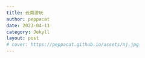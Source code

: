 ```yaml
---
title: 云南游玩
author: peppacat
date: 2023-04-11
category: Jekyll
layout: post
# cover: https://peppacat.github.io/assets/nj.jpg
---
```


<head>
    <style>
        .box {
            display: flex;
            flex-wrap: wrap;
        }

        .imageBox {
            position: relative;
            overflow: hidden;
            margin-bottom: 2%;
            width: 1000px;
        }

        /* 2/3 */
        .imageBox img:nth-child(1):nth-last-child(2),
        .imageBox img:nth-child(2):nth-last-child(1),
        .imageBox img:nth-child(1):nth-last-child(3),
        .imageBox img:nth-child(2):nth-last-child(2),
        .imageBox img:nth-child(3):nth-last-child(1) {
            width: 32%;
        }

        /* 4 */
        .imageBox img:nth-child(1):nth-last-child(4),
        .imageBox img:nth-child(2):nth-last-child(3),
        .imageBox img:nth-child(3):nth-last-child(2),
        .imageBox img:nth-child(4):nth-last-child(1) {
            width: 49%;
        }

        /*  5张以上图片  */
        .imageBox img:nth-child(1):nth-last-child(n + 5),
        .imageBox img:nth-child(1):nth-last-child(n + 5)~img {
            width: 32%;
        }
    </style>
</head>

# 地图

  <div class="box">
      <div class="imageBox">
          <img src="\assets\yunnan\yunnan.png">
          <img src="\assets\yunnan\dali.png">
          <img src="\assets\yunnan\lijiang.png">
          <img src="\assets\yunnan\luguhu.png">
          <img src="\assets\yunnan\xianggelila.png">
          <img src="\assets\yunnan\kunming.png">
      </div>
  </div>

# 时间
* 9天:4.29-5.7

# 准备
* 提前订机票
* 提前订火车票
* 提前订酒店
* 购买户外装备
* 下载app(马蜂窝,大众点评,游云南,高德地图,百度地图)

# 行李
<div class="table-wrapper" markdown="block">

  |名称|说明|出门确认|其他|
  |:-:|:-:|:-:|:-:|
  |手机||||
  |钱包|身份证,银行卡,现金|||
  |钥匙||||
  |现金|1000备用|||
  |背包|迪卡侬户外旅行款|||
  |电脑|轻巧办公|||
  |耳机||||
  |充电宝|2W毫安|||
  |充电线|apple和安卓|||
  |自拍杆||||
  |遮阳帽||||
  |墨镜||||
  |冲锋衣|防风保暖|||
  |雨伞|轻便旅行款|||
  |水杯|轻便防漏运动款|||
  |纸巾||||
  |防晒霜||||
  |红景天|预防高反|||
  |氧气|景区买|||
  |口罩||||
  |换洗衣服|一套|||
  |零食||||

</div>

# 路线
昆明->泸沽湖(2天)->香格里拉(1天)->丽江(1天)->大理(1天)->昆明

```
1. 行程重点香格里拉和泸沽湖,大理和丽江偏商业化
2. 大理景点多,环湖游玩比较费时间,多安排时间
3. 丽江商业化最严重,无太多风景,喜欢夜生活和热闹的可以多安排
4. 香格里拉和泸沽湖虽远,一定要去
5. 云南紫外线强,一定要注意防嗮
```

# 行程

<!-- 废弃方案
<div class="table-wrapper" markdown="block">

  |日期|行程|景点|吃饭|住宿|费用|备注|
  |:-:|:-:|:-:|:-:|:-:|:-:|:-:|
  |4.28-4.30(34h)|卧铺火车|无|自带零食|卧铺|446|30早上6:21到昆明|
  |4.30|昆明->大理(火车2h)|大理古城(4A景区,南诏国大理国都城),喜洲古镇(看油菜花,水稻田,品尝正宗喜洲粑粑吧),天龙八部影视城(天龙八部拍摄地,感受当年繁荣大理国),|1.大理段公子.天龙八部特色体验店 2.大理方舟胖子.我在大理等你店 3.云隐小厨.传统大理美食 4.其他|住大理|吃饭200,火车票150,住宿150||
  |5.1|大理->丽江(火车2h)|苍山和洱海|现场决定|傍晚去丽江,住丽江|门票200,,火车票80,住宿150,吃饭200||
  |5.2|丽江|玉龙雪山|1.阿婆腊排骨火锅(旗舰店) 2.滇厨餐厅.小锅巴纳西美食 3.石锅渔山馆.云南野生菌主题餐厅 4.云雪丽.民族风情纳西庭院餐厅 5.其他|丽江|门票200,吃饭200||
  |5.3|丽江->泸沽湖(汽车4h)|1.里格岛(观赏泸沽湖的绝佳地) 2.格姆女神山(坐滑道拍摄泸沽湖) 3.泸源涯(摩梭的神圣之地) 4.情人滩(情侣打卡点) 5.女神山(日落最佳观赏地,世外桃源) 6.草海(邂逅最美日落) 7.走婚桥(天下第一鹊桥,摩梭男女约会之地)|1.阿玛菌香园土鸡火锅(大洛水泸沽湖店) 2.摩梭火焰烧烤 3.五叶私房.盐帮味道:川菜 4.其他:蒸汽石锅鱼|泸沽湖|吃饭200,汽车票100,住宿150||
 |5.4|泸沽湖|1.里格岛(观赏泸沽湖的绝佳地) 2.格姆女神山(坐滑道拍摄泸沽湖) 3.泸源涯(摩梭的神圣之地) 4.情人滩(情侣打卡点) 5.女神山(日落最佳观赏地,世外桃源) 6.草海(邂逅最美日落) 7.走婚桥(天下第一鹊桥,摩梭男女约会之地)|1.阿玛菌香园土鸡火锅(大洛水泸沽湖店) 2.摩梭火焰烧烤 3.五叶私房.盐帮味道:川菜 4.其他:蒸汽石锅鱼|泸沽湖|吃饭200,住宿150||
  |5.5|泸沽湖->丽江(汽车4h)->香格里拉|丽江夜市|特色美食|丽江|吃饭200,住宿150|休息一天|
  |5.6|香格里(汽车4h)|拉普达措公园|1.顺顺小吃 2.塔洛藏餐吧 3.老字号特色藏餐 4.其他|独克宗古城|吃饭200,住宿150||
  |5.7|香格里拉->丽江(汽车4h)->昆明(火车2h)|1.滇池(昆明灵魂) 2.海埂大坝(喂红嘴鸥)|当地特色小吃|无|吃饭200,汽车票100,火车票150|昆明游玩,赶路到长水机场|

  </div> -->


<div class="table-wrapper" markdown="block">

  |日期|行程|景点|吃饭|住宿|费用|备注|
  |:-:|:-:|:-:|:-:|:-:|:-:|:-:|
  |4.28-4.30(34h)|卧铺火车|无|自带零食|卧铺|446|30早上6:21到昆明|
  |4.30|昆明->丽江(4h)->泸沽湖(4h)|无|泸沽湖吃晚饭|泸沽湖||8h|
  |5.1|泸沽湖|||泸沽湖|泸沽湖||
  |5.2|泸沽湖|坐船|坐船|泸沽湖|泸沽湖||
  |5.3|泸沽湖->丽江(4h)->香格里拉(4h)|无|香格里拉吃晚饭|香格里拉||8h|
  |5.4|香格里拉|拉普达措公园||香格里拉|||
  |5.5|香格里拉->丽江(4h)|夜市,古城||丽江||4h|
  |5.6|丽江->大理(2h)|上午丽江雪山,晚上到大理:大理古城(4A景区,南诏国大理国都城)||||2h|
  |5.7|大理->昆明(2h)|上午逛洱海,下午到昆明|大理中饭,昆明晚饭|无||2h|
  
  </div>

# 景点
## 泸沽湖
1. 里格岛(观赏泸沽湖的绝佳地) 
2. 格姆女神山(坐滑道拍摄泸沽湖) 
3. 泸源涯(摩梭的神圣之地) 
4. 情人滩(情侣打卡点) 
5. 女神山(日落最佳观赏地,世外桃源) 
6. 草海(邂逅最美日落) 
7. 走婚桥(天下第一鹊桥,摩梭男女约会之地)

## 香格里拉
1. 拉普达措公园

## 丽江
1. 玉龙雪山
2. 丽江古城
3. 丽江夜景

## 大理
1. 大理古城(4A景区,南诏国大理国都城)
2. 喜洲古镇(看油菜花,水稻田,品尝正宗喜洲粑粑吧)
3. 天龙八部影视城(天龙八部拍摄地,感受当年繁荣大理国)
4. 大理夜景

## 昆明
1. 滇池(昆明灵魂) 
2. 海埂大坝(喂红嘴鸥)


# 吃饭

## 泸沽湖
1. 阿玛菌香园土鸡火锅(大洛水泸沽湖店) 
2. 摩梭火焰烧烤 
3. 五叶私房.盐帮味道:川菜 
4. 蒸汽石锅鱼

## 香格里拉
1. 顺顺小吃 
2. 塔洛藏餐吧 
3. 老字号特色藏餐 

## 丽江
1. 阿婆腊排骨火锅(旗舰店) 
2. 滇厨餐厅.小锅巴纳西美食 
3. 石锅渔山馆.云南野生菌主题餐厅 
4. 云雪丽.民族风情纳西庭院餐厅 

## 大理
1. 大理段公子.天龙八部特色体验店 
2. 大理方舟胖子.我在大理等你店 
3. 云隐小厨.传统大理美食 

## 昆明
1. 当地特色小吃


# 住宿

<div class="table-wrapper" markdown="block">

|日期|酒店|价格|地点|
|:-:|:-:|:-:|:-:|
|4.28-4.29|卧铺|440||
|4.30|||泸沽湖|
|5.1|||泸沽湖|
|5.2|||泸沽湖|
|5.3|||香格里拉.独克宗古城|
|5.4|||香格里拉.独克宗古城|
|5.5|||丽江|
|5.6|||大理|
|5.7|||回家|

</div>



# 小记
